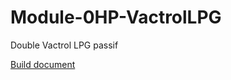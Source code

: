 # Module-0HP-VactrolLPG

Double Vactrol LPG passif

[Build document](https://htmlpreview.github.io/?https://github.com/jojo-monk/Module-0HP-VactrolLPG/main/ibom.html)


